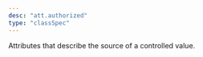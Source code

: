 ```yaml
---
desc: "att.authorized"
type: "classSpec"
---
```


Attributes that describe the source of a controlled value.